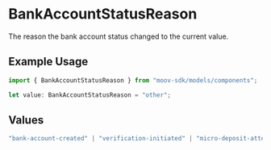 # BankAccountStatusReason

The reason the bank account status changed to the current value.

## Example Usage

```typescript
import { BankAccountStatusReason } from "moov-sdk/models/components";

let value: BankAccountStatusReason = "other";
```

## Values

```typescript
"bank-account-created" | "verification-initiated" | "micro-deposit-attempts-exceeded" | "micro-deposit-expired" | "max-verification-failures" | "verification-attempts-exceeded" | "verification-expired" | "verification-successful" | "ach-debit-return" | "ach-credit-return" | "rtp-credit-failure" | "micro-deposit-return" | "admin-action" | "other"
```